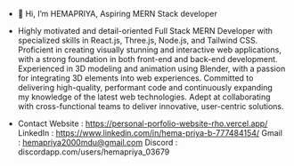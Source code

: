 - 👋 Hi, I’m HEMAPRIYA, Aspiring MERN Stack developer
- Highly motivated and detail-oriented Full Stack MERN Developer with specialized skills in React.js, Three.js, Node.js, and Tailwind CSS. Proficient in creating visually stunning and interactive web applications, with a strong foundation in both front-end and back-end development. Experienced in 3D modeling and animation using Blender, with a passion for integrating 3D elements into web experiences. Committed to delivering high-quality, performant code and continuously expanding my knowledge of the latest web technologies. Adept at collaborating with cross-functional teams to deliver innovative, user-centric solutions.

- Contact
  Website : https://personal-porfolio-website-rho.vercel.app/
  LinkedIn : https://www.linkedin.com/in/hema-priya-b-777484154/
  Gmail : hemapriya2000mdu@gmail.com
  Discord : discordapp.com/users/hemapriya_03679
<!---
hemapriyavk/hemapriyavk is a ✨ special ✨ repository because its `README.md` (this file) appears on your GitHub profile.
You can click the Preview link to take a look at your changes.
--->

